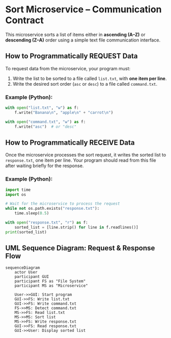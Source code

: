 # Sort Microservice – Communication Contract

This microservice sorts a list of items either in **ascending (A–Z)** or **descending (Z–A)** order using a simple text file communication interface.

## How to Programmatically REQUEST Data

To request data from the microservice, your program must:

1. Write the list to be sorted to a file called `list.txt`, with **one item per line**.
2. Write the desired sort order (`asc` or `desc`) to a file called `command.txt`.

### Example (Python):
```python
with open("list.txt", "w") as f:
    f.write("Banana\n", "apple\n" + "carrot\n")

with open("command.txt", "w") as f:
    f.write("asc")  # or "desc"
```

##  How to Programmatically RECEIVE Data

Once the microservice processes the sort request, it writes the sorted list to `response.txt`, one item per line. Your program should read from this file after waiting briefly for the response.

### Example (Python):
```python
import time
import os

# Wait for the microservice to process the request
while not os.path.exists("response.txt"):
    time.sleep(0.5)

with open("response.txt", "r") as f:
    sorted_list = [line.strip() for line in f.readlines()]
print(sorted_list)
```

## UML Sequence Diagram: Request & Response Flow
```mermaid
sequenceDiagram
    actor User
    participant GUI
    participant FS as "File System"
    participant MS as "Microservice"

    User->>GUI: Start program
    GUI->>FS: Write list.txt
    GUI->>FS: Write command.txt
    FS->>MS: Detect command.txt
    MS->>FS: Read list.txt
    MS->>MS: Sort list
    MS->>FS: Write response.txt
    GUI->>FS: Read response.txt
    GUI->>User: Display sorted list
```

